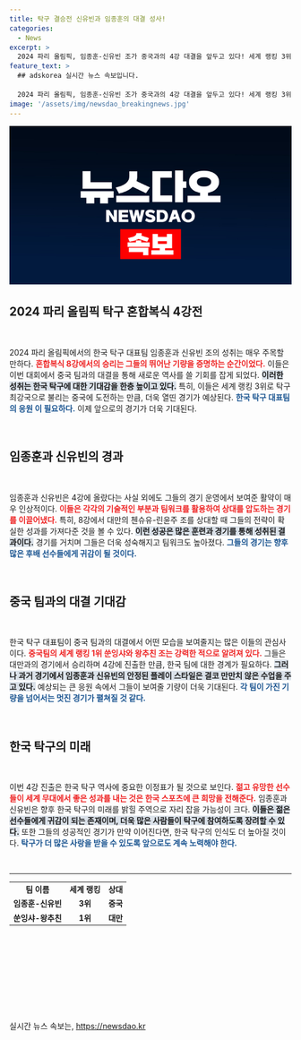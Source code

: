 ```yaml
---
title: 탁구 결승전 신유빈과 임종훈의 대결 성사!
categories:
  - News
excerpt: >
  2024 파리 올림픽, 임종훈-신유빈 조가 중국과의 4강 대결을 앞두고 있다! 세계 랭킹 3위인 두 선수는 역사적인 한중전에서 승리를 노린다. 클릭하고 응원하세요!
feature_text: >
  ## adskorea 실시간 뉴스 속보입니다.

  2024 파리 올림픽, 임종훈-신유빈 조가 중국과의 4강 대결을 앞두고 있다! 세계 랭킹 3위인 두 선수는 역사적인 한중전에서 승리를 노린다. 클릭하고 응원하세요!
image: '/assets/img/newsdao_breakingnews.jpg'
---
```


<p><img src="/assets/img/newsdao_breakingnews.jpg" alt="adskorea 속보" /></p>

<h2 data-ke-size="size26">2024 파리 올림픽 탁구 혼합복식 4강전</h2>

<p data-ke-size="size16">&nbsp;</p>

<p data-ke-size="size16">2024 파리 올림픽에서의 한국 탁구 대표팀 임종훈과 신유빈 조의 성취는 매우 주목할 만하다. <b><span style="color: #ee2323;">혼합복식 8강에서의 승리는 그들의 뛰어난 기량을 증명하는 순간이었다.</span></b> 이들은 이번 대회에서 중국 팀과의 대결을 통해 새로운 역사를 쓸 기회를 잡게 되었다. <b><span style="background-color: #21538527;">이러한 성취는 한국 탁구에 대한 기대감을 한층 높이고 있다.</span></b> 특히, 이들은 세계 랭킹 3위로 탁구 최강국으로 불리는 중국에 도전하는 만큼, 더욱 열띤 경기가 예상된다. <b><span style="color: #1a5490;">한국 탁구 대표팀의 응원 이 필요하다.</span></b> 이제 앞으로의 경기가 더욱 기대된다.</p>

<p data-ke-size="size16">&nbsp;</p>

<h2 data-ke-size="size26">임종훈과 신유빈의 경과</h2>

<p data-ke-size="size16">&nbsp;</p>

<p data-ke-size="size16">임종훈과 신유빈은 4강에 올랐다는 사실 외에도 그들의 경기 운영에서 보여준 활약이 매우 인상적이다. <b><span style="color: #ee2323;">이들은 각각의 기술적인 부분과 팀워크를 활용하여 상대를 압도하는 경기를 이끌어냈다.</span></b> 특히, 8강에서 대만의 첸슈유-린윤주 조를 상대할 때 그들의 전략이 확실한 성과를 가져다준 것을 볼 수 있다. <b><span style="background-color: #21538527;">이런 성공은 많은 훈련과 경기를 통해 성취된 결과이다.</span></b> 경기를 거치며 그들은 더욱 성숙해지고 팀워크도 높아졌다. <b><span style="color: #1a5490;">그들의 경기는 향후 많은 후배 선수들에게 귀감이 될 것이다.</span></b></p>

<p data-ke-size="size16">&nbsp;</p>

<h2 data-ke-size="size26">중국 팀과의 대결 기대감</h2>

<p data-ke-size="size16">&nbsp;</p>

<p data-ke-size="size16">한국 탁구 대표팀이 중국 팀과의 대결에서 어떤 모습을 보여줄지는 많은 이들의 관심사이다. <b><span style="color: #ee2323;">중국팀의 세계 랭킹 1위 쑨잉샤와 왕추친 조는 강력한 적으로 알려져 있다.</span></b> 그들은 대만과의 경기에서 승리하며 4강에 진출한 만큼, 한국 팀에 대한 경계가 필요하다. <b><span style="background-color: #21538527;">그러나 과거 경기에서 임종훈과 신유빈의 안정된 플레이 스타일은 결코 만만치 않은 수업을 주고 있다.</span></b> 예상되는 큰 응원 속에서 그들이 보여줄 기량이 더욱 기대된다. <b><span style="color: #1a5490;">각 팀이 가진 기량을 넘어서는 멋진 경기가 펼쳐질 것 같다.</span></b></p>

<p data-ke-size="size16">&nbsp;</p>

<h2 data-ke-size="size26">한국 탁구의 미래</h2>

<p data-ke-size="size16">&nbsp;</p>

<p data-ke-size="size16">이번 4강 진출은 한국 탁구 역사에 중요한 이정표가 될 것으로 보인다. <b><span style="color: #ee2323;">젊고 유망한 선수들이 세계 무대에서 좋은 성과를 내는 것은 한국 스포츠에 큰 희망을 전해준다.</span></b> 임종훈과 신유빈은 향후 한국 탁구의 미래를 밝힐 주역으로 자리 잡을 가능성이 크다. <b><span style="background-color: #21538527;">이들은 젊은 선수들에게 귀감이 되는 존재이며, 더욱 많은 사람들이 탁구에 참여하도록 장려할 수 있다.</span></b> 또한 그들의 성공적인 경기가 만약 이어진다면, 한국 탁구의 인식도 더 높아질 것이다. <b><span style="color: #1a5490;">탁구가 더 많은 사랑을 받을 수 있도록 앞으로도 계속 노력해야 한다.</span></b></p>

<p data-ke-size="size16">&nbsp;</p>

<hr />

<table>
  <tr>
    <td style="text-align: center; height: 17px;"><b>팀 이름</b></td>
    <td style="text-align: center; height: 17px;"><b>세계 랭킹</b></td>
    <td style="text-align: center; height: 17px;"><b>상대</b></td>
  </tr>
  <tr>
    <td style="text-align: center; height: 17px;"><b>임종훈-신유빈</b></td>
    <td style="text-align: center; height: 17px;"><b>3위</b></td>
    <td style="text-align: center; height: 17px;"><b>중국</b></td>
  </tr>
  <tr>
    <td style="text-align: center; height: 17px;"><b>쑨잉샤-왕추친</b></td>
    <td style="text-align: center; height: 17px;"><b>1위</b></td>
    <td style="text-align: center; height: 17px;"><b>대만</b></td>
  </tr>
</table>

<p data-ke-size="size16">&nbsp;</p>

<p data-ke-size="size16">&nbsp;</p>

<p data-ke-size="size16">&nbsp;</p>

<p data-ke-size="size16">&nbsp;</p>

<p data-ke-size="size16">&nbsp;</p>
실시간 뉴스 속보는, <a href="https://newsdao.kr" rel="dofollow">https://newsdao.kr</a>


